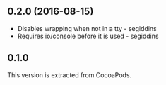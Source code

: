 ## 0.2.0 (2016-08-15)

* Disables wrapping when not in a tty - segiddins
* Requires io/console before it is used - segiddins  


## 0.1.0

This version is extracted from CocoaPods.
